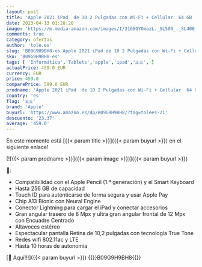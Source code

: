 ```yaml
---
layout: post
title: 'Apple 2021 iPad  de 10 2 Pulgadas con Wi-Fi + Cellular  64 GB  - Gris Espacial  9.ª generación '
date: 2023-04-13 01:28:20
image: 'https://m.media-amazon.com/images/I/3168GYOmazL._SL500_._SL400_.jpg'
comments: true
category: ofertas
author: 'tole.es'
slug: 'B09G9H9BH8-es Apple 2021 iPad de 10 2 Pulgadas con Wi-Fi + Cellular 64...'
sku: 'B09G9H9BH8-es'
tags: [ 'Informática','Tablets','apple','ipad','🇪🇸', ]
actualPrice: 459.0 EUR
currency: EUR
price: 459.0
comparePrice: 599.0 EUR
prodname: 'Apple 2021 iPad  de 10 2 Pulgadas con Wi-Fi + Cellular  64 GB  - Gris Espacial  9.ª generación '
country: 'es'
flag: '🇪🇸'
brand: 'Apple'
buyurl: 'https://www.amazon.es/dp/B09G9H9BH8/?tag=tolees-21'
descuento: '23.37'
average: '459.0'
---
```


En este momento está [{{< param title >}}]({{< param buyurl >}}) en el siguiente enlace!

[![{{< param prodname >}}]({{< param image >}})]({{< param buyurl >}})

🔎:

- Compatibilidad con el Apple Pencil (1.ª generación) y el Smart Keyboard
- Hasta 256 GB de capacidad
- Touch ID para autenticarse de forma segura y usar Apple Pay
- Chip A13 Bionic con Neural Engine
- Conector Lightning para cargar el iPad y conectar accesorios
- Gran angular trasero de 8 Mpx y ultra gran angular frontal de 12 Mpx con Encuadre Centrado
- Altavoces estéreo
- Espectacular pantalla Retina de 10,2 pulgadas con tecnología True Tone
- Redes wifi 802.11ac y LTE
- Hasta 10 horas de autonomía

[🛒 Aquí!!!]({{< param buyurl >}})
{{<world>}}B09G9H9BH8{{</world>}}
